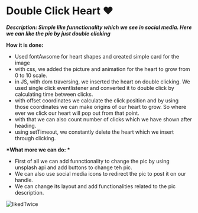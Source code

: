 # Double Click Heart ❤

_**Description: Simple like funnctionality which we see in social media. Here we can like the pic by just double clicking**_

**__How it is done:__**

  - Used fontAwsome for heart shapes and created simple card for the image 
  - with css, we added the picture and animation for the heart to grow from 0 to 10 scale.
  - in JS, with dom traversing, we inserted the heart on double clicking. We used single click eventlistener and converted it to double click by calculating time between clicks.
  - with offset coordinates we calculate the click position and by using those coordinates we can make origins of our heart to grow. So where ever we click our heart will pop out from that point.
  - with that we can also count number of clicks which we have shown after heading.
  - using setTimeout, we constantly delete the heart which we insert through clicking.

__*What more we can do: *__

  - First of all we can add funnctionality to change the pic by using unsplash api and add buttons to change teh pic.
  - We can also use social media icons to redirect the pic to post it on our handle.
  - We can change its layout and add functionalities related to the pic description.

    
![likedTwice](https://user-images.githubusercontent.com/114183358/222041525-7150797d-dd9b-4b70-a774-4323acf601ac.png)
